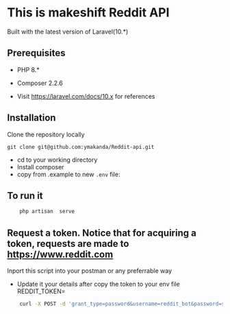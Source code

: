 # This is makeshift Reddit API

Built with the latest version of Laravel(10.*) 

## Prerequisites 
-  PHP 8.*
-  Composer 2.2.6

- Visit https://laravel.com/docs/10.x for references 

## Installation

Clone the repository locally 

``` git clone git@github.com:ymakanda/Reddit-api.git ```

- cd to your working directory
- Install composer
- copy from .example to new  `.env` file:

## To run it 

```bash
    php artisan  serve
```

## Request a token. Notice that for acquiring a token, requests are made to https://www.reddit.com

Inport this script into your postman or any preferrable way
- Update it your details after copy the token to your env file REDDIT_TOKEN= 

```bash
    curl -X POST -d 'grant_type=password&username=reddit_bot&password=snoo' --user 'p-jcoLKBynTLew:gko_LXELoV07ZBNUXrvWZfzE3aI' https://www.reddit.com/api/v1/access_token
```